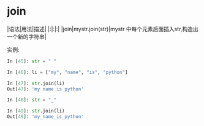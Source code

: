 # join

|语法|用法|描述|
|:|:|:|
|join|mystr.join(str)|mystr 中每个元素后面插入str,构造出一个新的字符串|

实例:

```python
In [45]: str = " "

In [46]: li = ["my", "name", "is", "python"]

In [47]: str.join(li)
Out[47]: 'my name is python'

In [48]: str = "_"

In [49]: str.join(li)
Out[49]: 'my_name_is_python'
```
